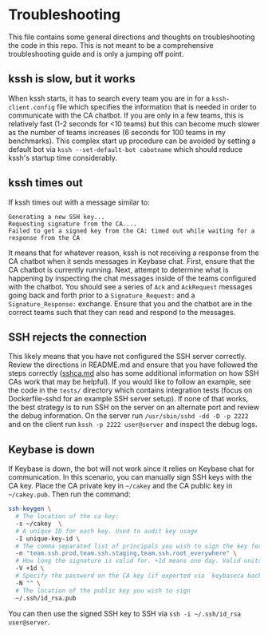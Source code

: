 # Troubleshooting

This file contains some general directions and thoughts on troubleshooting the code in this repo. This is not meant
to be a comprehensive troubleshooting guide and is only a jumping off point. 

## kssh is slow, but it works

When kssh starts, it has to search every team you are in for a `kssh-client.config` file which specifies the information
that is needed in order to communicate with the CA chatbot. If you are only in a few teams, this is relatively fast 
(1-2 seconds for <10 teams) but this can become much slower as the number of teams increases (6 seconds for 100 teams
in my benchmarks). This complex start up procedure can be avoided by setting a default bot via 
`kssh --set-default-bot cabotname` which should reduce kssh's startup time considerably. 

## kssh times out

If kssh times out with a message similar to:

```
Generating a new SSH key...
Requesting signature from the CA....
Failed to get a signed key from the CA: timed out while waiting for a response from the CA
```

It means that for whatever reason, kssh is not receiving a response from the CA chatbot when it sends messages in 
Keybase chat. First, ensure that the CA chatbot is currently running. Next, attempt to determine what is happening
by inspecting the chat messages inside of the teams configured with the chatbot. You should see a series of `Ack` and 
`AckRequest` messages going back and forth prior to a `Signature_Request:` and a `Signature_Response:` exchange. Ensure 
that you and the chatbot are in the correct teams such that they can read and respond to the messages. 

## SSH rejects the connection

This likely means that you have not configured the SSH server correctly. Review the directions in README.md and ensure
that you have followed the steps correctly ([sshca.md](./sshca.md) also has some additional information on how SSH CAs work that may
be helpful). If you would like to follow an example, see the code in the `tests/` directory which contains integration 
tests (focus on Dockerfile-sshd for an example SSH server setup). If none of that works, the best strategy is to run
SSH on the server on an alternate port and review the debug information. On the server run `/usr/sbin/sshd -dd -D -p 2222`
and on the client run `kssh -p 2222 user@server` and inspect the debug logs.  

## Keybase is down

If Keybase is down, the bot will not work since it relies on Keybase chat for communication. In this scenario, you can 
manually sign SSH keys with the CA key. Place the CA private key in `~/cakey` and the CA public key in `~/cakey.pub`. 
Then run the command:

```bash
ssh-keygen \
  # The location of the ca key:
  -s ~/cakey  \
  # A unique ID for each key. Used to audit key usage
  -I unique-key-id \
  # The comma separated list of principals you wish to sign the key for. Eg "team.ssh.prod,team.ssh.staging,team.ssh.root_everywhere"
  -n "team.ssh.prod,team.ssh.staging,team.ssh.root_everywhere" \
  # How long the signature is valid for. +1d means one day. Valid units are `h` for hour, `d` for day, `w` for week
  -V +1d \
  # Specify the password on the CA key (if exported via `keybaseca backup` there is no password)
  -N "" \
  # The location of the public key you wish to sign
  ~/.ssh/id_rsa.pub
```

You can then use the signed SSH key to SSH via `ssh -i ~/.ssh/id_rsa user@server`. 